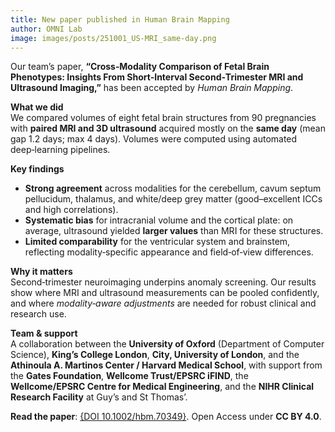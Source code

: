 ```yaml
---
title: New paper published in Human Brain Mapping
author: OMNI Lab
image: images/posts/251001_US-MRI_same-day.png
---
```


Our team’s paper, **“Cross‑Modality Comparison of Fetal Brain Phenotypes: Insights From Short‑Interval Second‑Trimester MRI and Ultrasound Imaging,”** has been accepted by *Human Brain Mapping*.

**What we did**  
We compared volumes of eight fetal brain structures from 90 pregnancies with **paired MRI and 3D ultrasound** acquired mostly on the **same day** (mean gap 1.2 days; max 4 days). Volumes were computed using automated deep‑learning pipelines.

**Key findings**  
- **Strong agreement** across modalities for the cerebellum, cavum septum pellucidum, thalamus, and white/deep grey matter (good–excellent ICCs and high correlations).  
- **Systematic bias** for intracranial volume and the cortical plate: on average, ultrasound yielded **larger values** than MRI for these structures.  
- **Limited comparability** for the ventricular system and brainstem, reflecting modality‑specific appearance and field‑of‑view differences.

**Why it matters**  
Second‑trimester neuroimaging underpins anomaly screening. Our results show where MRI and ultrasound measurements can be pooled confidently, and where *modality‑aware adjustments* are needed for robust clinical and research use.

**Team & support**  
A collaboration between the **University of Oxford** (Department of Computer Science), **King’s College London**, **City, University of London**, and the **Athinoula A. Martinos Center / Harvard Medical School**, with support from the **Gates Foundation**, **Wellcome Trust/EPSRC iFIND**, the **Wellcome/EPSRC Centre for Medical Engineering**, and the **NIHR Clinical Research Facility** at Guy’s and St Thomas’.

**Read the paper**: [{DOI 10.1002/hbm.70349}](https://doi.org/10.1002/hbm.70349). Open Access under **CC BY 4.0**.